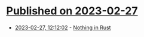 # [Published on 2023-02-27](index.md)

* [2023-02-27, 12:12:02](https://lobste.rs/s/ecsspe/nothing_rust) - [Nothing in Rust](https://geeklaunch.io/blog/nothing-in-rust/)
